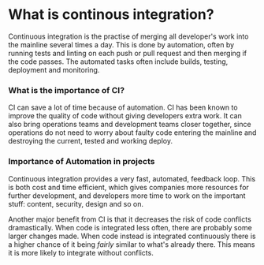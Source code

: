 # What is continous integration?
Continuous integration is the practise of merging all developer's work into the mainline several times a day. This is done by automation, often by running tests and linting on each push or pull request and then merging if the code passes. The automated tasks often include builds, testing, deployment and monitoring.

### What is the importance of CI?
CI can save a lot of time because of automation. CI has been known to improve the quality of code without giving developers extra work. It can also bring operations teams and development teams closer together, since operations do not need to worry about faulty code entering the mainline and destroying the current, tested and working deploy.

### Importance of Automation in projects
Continuous integration provides a very fast, automated, feedback loop. This is both cost and time efficient, which gives companies more resources for further development, and developers more time to work on the important stuff: content, security, design and so on.

Another major benefit from CI is that it decreases the risk of code conflicts dramastically. When code is integrated less often, there are probably some larger changes made. When code instead is integrated continuously there is a higher chance of it being *fairly* similar to what's already there. This means it is more likely to integrate without conflicts.